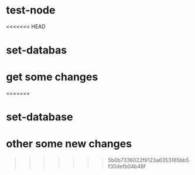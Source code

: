 # test-node
<<<<<<< HEAD
# set-databas
# get some changes
=======
# set-database
# other some new changes
>>>>>>> 5b0b7336022f9123a6353165bb5f30defb04b48f
